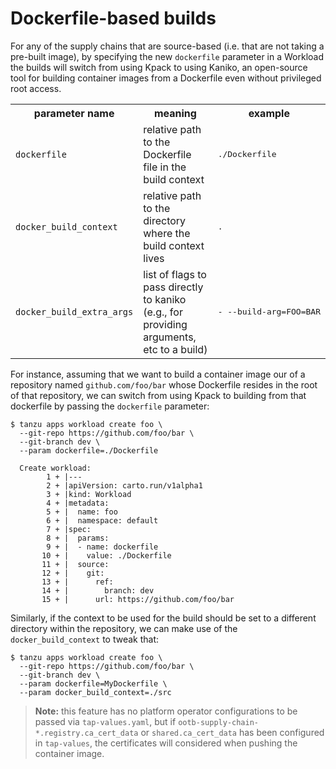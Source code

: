 # Dockerfile-based builds

For any of the supply chains that are source-based (i.e. that are not taking a
pre-built image), by specifying the new `dockerfile` parameter in a Workload
the builds will switch from using Kpack to using Kaniko, an open-source tool
for building container images from a Dockerfile even without privileged root
access.


<table>
  <tr>
    <th>parameter name</th>
    <th>meaning</th>
    <th>example</th>
  </tr>

  <tr>
    <td><code>dockerfile<code></td>
    <td>relative path to the Dockerfile file in the build context</td>
    <td><pre>./Dockerfile</pre></td>
  </tr>

  <tr>
    <td><code>docker_build_context<code></td>
    <td>relative path to the directory where the build context lives</td>
    <td><pre>.</pre></td>
  </tr>

  <tr>
    <td><code>docker_build_extra_args<code></td>
    <td>
      list of flags to pass directly to kaniko (e.g., for providing arguments,
      etc to a build)
    </td>
    <td><pre>- --build-arg=FOO=BAR</pre></td>
  </tr>
</table>


For instance, assuming that we want to build a container image our of a
repository named `github.com/foo/bar` whose Dockerfile resides in the root of
that repository, we can switch from using Kpack to building from that
dockerfile by passing the `dockerfile` parameter:

```console
$ tanzu apps workload create foo \
  --git-repo https://github.com/foo/bar \
  --git-branch dev \
  --param dockerfile=./Dockerfile

  Create workload:
        1 + |---
        2 + |apiVersion: carto.run/v1alpha1
        3 + |kind: Workload
        4 + |metadata:
        5 + |  name: foo
        6 + |  namespace: default
        7 + |spec:
        8 + |  params:
        9 + |  - name: dockerfile
       10 + |    value: ./Dockerfile
       11 + |  source:
       12 + |    git:
       13 + |      ref:
       14 + |        branch: dev
       15 + |      url: https://github.com/foo/bar
```

Similarly, if the context to be used for the build should be set to a different
directory within the repository, we can make use of the `docker_build_context`
to tweak that:

```
$ tanzu apps workload create foo \
  --git-repo https://github.com/foo/bar \
  --git-branch dev \
  --param dockerfile=MyDockerfile \
  --param docker_build_context=./src
```

>**Note:** this feature has no platform operator configurations to be passed
via `tap-values.yaml`, but if `ootb-supply-chain-*.registry.ca_cert_data` or
`shared.ca_cert_data` has been configured in `tap-values`, the certificates
will considered when pushing the container image.
